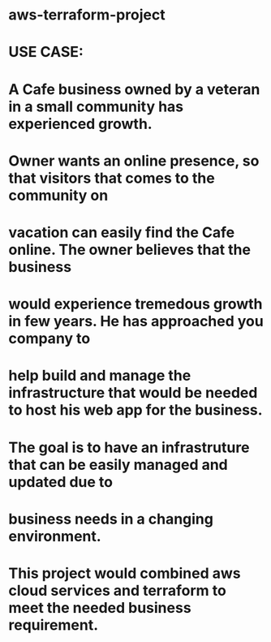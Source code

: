 # aws-terraform-project
# USE CASE:
# A Cafe business owned by a veteran in a small community has experienced growth.
# Owner wants an online presence, so that visitors that comes to the community on 
# vacation can easily find the Cafe online. The owner believes that the business
# would experience tremedous growth in few years. He has approached you company to
# help build and manage the infrastructure that would be needed to host his web app for the business.
# The goal is to have an infrastruture that can be easily managed and updated due to 
# business needs in a changing environment.

# This project would combined aws cloud services and terraform to meet the needed business requirement.


